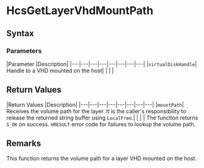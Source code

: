 # HcsGetLayerVhdMountPath

## Syntax

### Parameters
|Parameter     |Description|
|---|---|---|---|---|---|---|---| 
|`virtualDiskHandle`| Handle to a VHD mounted on the host|
|    |    | 



## Return Values
|Return Values     |Description|
|---|---|---|---|---|---|---|---| 
|`mountPath`| Receives the volume path for the layer. It is the caller's responsibility to release the returned string buffer using `LocalFree`.|
|    |    | 
The function returns `S_OK` on success. `HRESULT` error code for failures to lookup the volume path.

## Remarks
This function returns the volume path for a layer VHD mounted on the host.